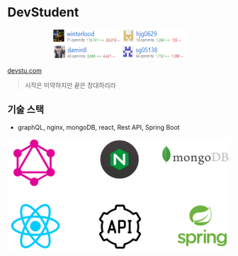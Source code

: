 # DevStudent


<center><img src="/img/contributors.png" width="300" height="70"></center>

[devstu.com](http://13.209.25.45/)

> 시작은 미약하지만 끝은 창대하리라

## 기술 스택

- graphQL, nginx, mongoDB, react, Rest API, Spring Boot

![img](./img/stack.PNG)
